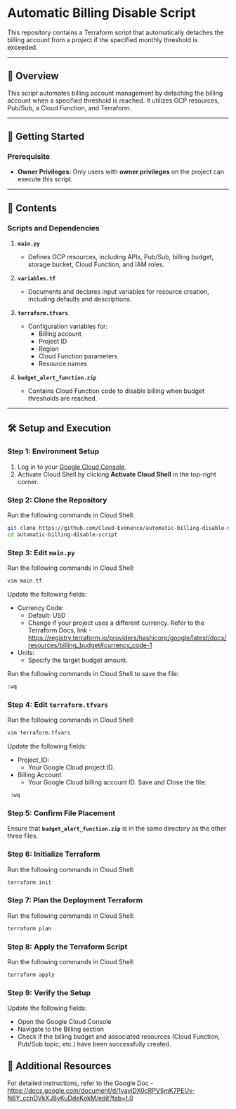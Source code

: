 # Automatic Billing Disable Script

This repository contains a Terraform script that automatically detaches the billing account from a project if the specified monthly threshold is exceeded.

---

## 📝 Overview

This script automates billing account management by detaching the billing account when a specified threshold is reached. It utilizes GCP resources, Pub/Sub, a Cloud Function, and Terraform.

---

## 🚀 Getting Started

### **Prerequisite**
- **Owner Privileges:** Only users with **owner privileges** on the project can execute this script.

---

## 📂 Contents

### **Scripts and Dependencies**
1. **`main.py`**  
   - Defines GCP resources, including APIs, Pub/Sub, billing budget, storage bucket, Cloud Function, and IAM roles.
   
2. **`variables.tf`**  
   - Documents and declares input variables for resource creation, including defaults and descriptions.
   
3. **`terraform.tfvars`**  
   - Configuration variables for:
     - Billing account
     - Project ID
     - Region
     - Cloud Function parameters
     - Resource names
   
4. **`budget_alert_function.zip`**  
   - Contains Cloud Function code to disable billing when budget thresholds are reached.

---

## 🛠️ Setup and Execution

### Step 1: Environment Setup
1. Log in to your [Google Cloud Console](https://console.cloud.google.com/).
2. Activate Cloud Shell by clicking **Activate Cloud Shell** in the top-right corner.

### Step 2: Clone the Repository
Run the following commands in Cloud Shell:  
```bash
git clone https://github.com/Cloud-Evonence/automatic-billing-disable-script.git
cd automatic-billing-disable-script
```
### Step 3: Edit **`main.py`** 
Run the following commands in Cloud Shell:
```bash
vim main.tf
```
Update the following fields:
 - Currency Code:
     - Default: USD
     - Change if your project uses a different currency. Refer to the Terraform Docs, link - https://registry.terraform.io/providers/hashicorp/google/latest/docs/resources/billing_budget#currency_code-1
 - Units:
     - Specify the target budget amount.

Run the following commands in Cloud Shell to save the file:
 ```bash
 :wq
 ```
### Step 4: Edit **`terraform.tfvars`**
Run the following commands in Cloud Shell:
```bash
vim terraform.tfvars
```
Update the following fields:
  - Project_ID:
     - Your Google Cloud project ID.
  - Billing Account:
     - Your Google Cloud billing account ID.
Save and Close the file:
```bash
 :wq
```

### Step 5: Confirm File Placement 
Ensure that **`budget_alert_function.zip`**  is in the same directory as the other three files.

### Step 6: Initialize Terraform
Run the following commands in Cloud Shell:
```bash
terraform init
```

### Step 7: Plan the Deployment Terraform
Run the following commands in Cloud Shell:
```bash
terraform plan
```

### Step 8: Apply the Terraform Script
Run the following commands in Cloud Shell:
```bash
terraform apply
```

### Step 9: Verify the Setup
Update the following fields:
  - Open the Google Cloud Console 
  - Navigate to the Billing section
  - Check if the billing budget and associated resources (Cloud Function, Pub/Sub topic, etc.) have been successfully created.

## 📖 Additional Resources
For detailed instructions, refer to the Google Doc - https://docs.google.com/document/d/1vayiDX0cRPV5mK7PEUv-N6Y_ccnDVkXJ8yKuDdeKokM/edit?tab=t.0


